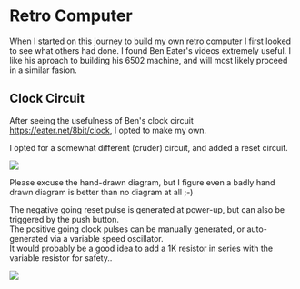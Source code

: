# Retro Computer
When I started on this journey to build my own retro computer I first looked to see what others had done.
I found Ben Eater's videos extremely useful.
I like his aproach to building his 6502 machine, and will most likely proceed in a similar fasion.


## Clock Circuit
After seeing the usefulness of Ben's clock circuit https://eater.net/8bit/clock, I opted to make my own.

I opted for a somewhat different (cruder) circuit, and added a reset circuit.

<image src="ClockCircuit.jpg"/>

Please excuse the hand-drawn diagram, but I figure even a badly hand drawn diagram is better than no diagram at all ;-)

The negative going reset pulse is generated at power-up, but can also be triggered by the push button.
<br>The positive going clock pulses can be manually generated, or auto-generated via a variable speed oscillator.
<br>It would probably be a good idea to add a 1K resistor in series with the variable resistor for safety..


<image src="CircuitDiagram.png"/>
